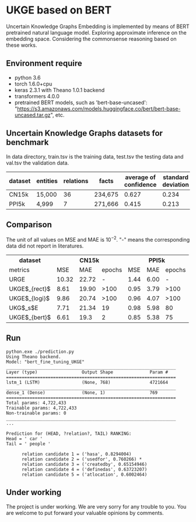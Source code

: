 # UKGE based on BERT  
Uncertain Knowledge Graphs Embedding is implemented by means of BERT pretrained natural language model. Exploring approximate inference on the embedding space. Considering the commonsense reasoning based on these works.

## Environment require
* python 3.6
* torch 1.6.0+cpu
* keras 2.3.1 with Theano 1.0.1 backend
* transformers 4.0.0
* pretrained BERT models, such as 'bert-base-uncased': "https://s3.amazonaws.com/models.huggingface.co/bert/bert-base-uncased.tar.gz", etc.

## Uncertain Knowledge Graphs datasets for benchmark
  In data directory, train.tsv is the training data, test.tsv the testing data and val.tsv the validation data.    
  
  | dataset | entities | relations | facts | average of confidence | standard deviation | ratio of facts/relations |             
  | ---- | ---- | ---- | ---- | ---- | ---- | ---- | 
  |CN15k| 15,000 | 36 | 234,675 | 0.627 | 0.234 | 15.6 |    
  |PPI5k|  4,999 |  7 | 271,666 | 0.415 | 0.213 | 54.3 |    

## Comparison 
The unit of all values on MSE and MAE is  10$^{-2}$. "-" means the corresponding data did not report in literatures.
  <table>
	<tr>
	    <th>dataset</th>
	    <th colspan = 3>CN15k</th>
	    <th colspan = 3>PPI5k</th>  
	</tr >
	<tr>
	    <td>metrics</td><td>MSE</td><td>MAE</td><td>epochs</td><td>MSE</td><td>MAE</td><td>epochs</td>
	</tr>
	<tr>
	    <td>URGE</td><td>10.32</td><td>22.72</td><td>-</td><td>1.44</td><td>6.00</td><td>-</td>
	</tr>
	<tr>
	    <td>UKGE$_{rect}$</td><td>8.61</td><td>19.90</td><td>>100</td><td>0.95</td><td>3.79</td><td>>100</td>
	</tr>
	<tr>
	    <td>UKGE$_{logi}$</td></td><td>9.86</td><td>20.74</td><td>>100</td><td>0.96</td><td>4.07</td><td>>100</td>
	</tr>
	<tr>
	    <td>UKG$_s$E</td></td><td>7.71</td><td>21.34</td><td>19</td><td>0.98</td><td>5.98</td><td>80</td>
	</tr>
	<tr>
	    <td>UKGE$_{bert}$</td></td><td>6.61</td><td>19.3</td><td>2</td><td>0.85</td><td>5.38</td><td>75</td>
	</tr>
	</table>
  

## Run
    python.exe ./prediction.py
    Using Theano backend.
    Model: "bert_fine_tuning_UKGE"
    _________________________________________________________________
    Layer (type)                 Output Shape              Param #   
    =================================================================
    lstm_1 (LSTM)                (None, 768)               4721664   
    _________________________________________________________________
    dense_1 (Dense)              (None, 1)                 769       
    =================================================================
    Total params: 4,722,433
    Trainable params: 4,722,433
    Non-trainable params: 0
    _________________________________________________________________
    ...
    
    Prediction for (HEAD, ?relation?, TAIL) RANKING:
    Head = ' car '
    Tail = ' people '
      
          relation candidate 1 = ('hasa', 0.8294004)
          relation candidate 2 = ('usedfor', 0.760266) *
          relation candidate 3 = ('createdby', 0.65154946)
          relation candidate 4 = ('definedas', 0.63723207)
          relation candidate 5 = ('atlocation', 0.6002464)
    
## Under working
The project is under working. We are very sorry for any trouble to you. You are welcome to put forward your valuable opinions by comments.
